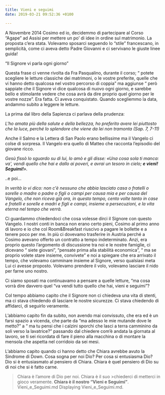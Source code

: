 ```yaml
---
title: Vieni e seguimi
date: 2019-03-21 09:52:36 +0100

---
```







A Novembre 2014 Cosimo ed io, decidemmo di partecipare al Corso “Agape” ad Assisi per mettere un po’ di idee in ordine sul matrimonio. La proposta c’era stata. Volevamo sposarci seguendo lo “stile” francescano, in semplicità, come ci aveva detto Padre Giovanni e ci servivano le giuste linee guida!

“Il Signore vi parla ogni giorno”

Questa frase ci venne rivolta da Fra Pasqualino, durante il corso; “ potete scegliere le letture classiche dei matrimoni, o le vostre preferite, quelle che vi hanno detto qualcosa nel vostro percorso di coppia” ma aggiunse “ però sappiate che il Signore vi dice qualcosa di nuovo ogni giorno, e sarebbe bello e stimolante vedere che cosa avrà da dire proprio quel giorno per le vostre nozze”. Era fatta. Ci aveva conquistato. 
Quando scegliemmo la data, andammo subito a leggere le letture.

La prima dal libro della Sapienza ci parlava della prudenza:

*L'ho amata più della salute e della bellezza, ho preferito avere lei piuttosto che la luce, perché lo splendore che viene da lei non tramonta (Sap. 7, 7-11)*

Anche il Salmo e la Lettera di San Paolo erano bellissime ma il Vangelo ci colse di sorpresa.
Il Vangelo era quello di Matteo che racconta l’episodio del giovane ricco. 

*Gesù fissò lo sguardo su di lui, lo amò e gli disse: «Una cosa sola ti manca: va', vendi quello che hai e dallo ai poveri, e avrai un tesoro in cielo; **e vieni! Seguimi!**».*

..e poi…

*In verità io vi dico: non c'è nessuno che abbia lasciato casa o fratelli o sorelle o madre o padre o figli o campi per causa mia e per causa del Vangelo, che non riceva già ora, in questo tempo, cento volte tanto in case e fratelli e sorelle e madri e figli e campi, insieme a persecuzioni, e la vita eterna nel tempo che verrà.*

Ci guardammo chiedendoci che cosa volesse dirci il Signore con questo Vangelo.
I nostri conti in banca non erano certo pieni, Cosimo al primo anno di lavoro e io che col Room&Breakfast riuscivo a pagare le bollette e a tenere poco per me. In più ci dovevamo trasferire in Austria perché a Cosimo avevano offerto un contratto a tempo indeterminato. Anzi, era proprio questo l’argomento di discussione tra noi e le nostre famiglie, ci dicevano “ siete giovani”, “pensate prima alla stabilità economica”, “ ma se proprio volete stare insieme, convivete” e noi a spiegare che era arrivato il tempo, che volevamo camminare insieme al Signore, verso qualsiasi meta Lui ci avesse proposto. Volevamo prendere il volo, volevamo lasciare il nido per farne uno nostro.

Ci siamo sposati ma continuavamo a pensare a quelle letture, “ma cosa vorrà dire davvero quel “va vendi tutto quello che hai, vieni e seguimi”?

Col tempo abbiamo capito che il Signore non ci chiedeva una vita di stenti, ma ci stava chiedendo di lasciare le nostre sicurezze. Ci stava chiedendo di affidarci, di seguirlo veramente.

L’abbiamo capito fin da subito, non avendo mai convissuto, che era ed è un farsi spazio a vicenda, che parte da “ma adesso le mie mutande dove le metto?” a “ ma tu pensi che i calzini sporchi che lasci a terra camminino da soli verso la lavatrice?” passando dal chiedere com’è andata la giornata al lavoro, se ti sei ricordata di fare il pieno alla macchina o di montare la mensola che aspetta nel corridoio da sei mesi.

L’abbiamo capito quando ci hanno detto che Chiara avrebbe avuto la Sindrome di Down.
Cosa sogna per noi Dio? 
Per cosa si entusiasma Dio? Dio si è entusiasmato al pensiero di Chiara.
Chiara è quel pensiero di Dio su di noi che si è fatto carne. 
>Chiara è l’amore di Dio per noi. Chiara è il suo >chiederci di metterci in gioco veramente. 
**Chiara è il nostro “Vieni e Seguimi”**.
Vieni_e_Seguimi.md
Displaying Vieni_e_Seguimi.md.